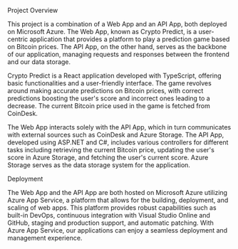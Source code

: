 Project Overview
 
This project is a combination of a Web App and an API App, both deployed on Microsoft Azure. 
The Web App, known as Crypto Predict, is a user-centric application that provides a platform to play a prediction game based on Bitcoin prices.
The API App, on the other hand, serves as the backbone of our application, managing requests and responses between the frontend and our data storage.

Crypto Predict is a React application developed with TypeScript, offering basic functionalities and a user-friendly interface. 
The game revolves around making accurate predictions on Bitcoin prices, with correct predictions boosting the user's score and incorrect ones leading to a decrease.
The current Bitcoin price used in the game is fetched from CoinDesk.

The Web App interacts solely with the API App, which in turn communicates with external sources such as CoinDesk and Azure Storage. 
The API App, developed using ASP.NET and C#, includes various controllers for different tasks including retrieving the current Bitcoin price,
updating the user's score in Azure Storage, and fetching the user's current score. Azure Storage serves as the data storage system for the application.



Deployment
 
The Web App and the API App are both hosted on Microsoft Azure utilizing Azure App Service, a platform that allows for the building, deployment, and scaling of web apps. 
This platform provides robust capabilities such as built-in DevOps, continuous integration with Visual Studio Online and GitHub, staging and production support, and automatic patching. 
With Azure App Service, our applications can enjoy a seamless deployment and management experience.
